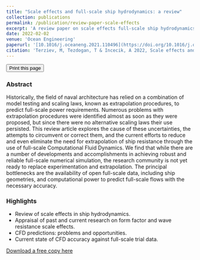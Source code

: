 ```yaml
---
title: "Scale effects and full-scale ship hydrodynamics: a review"
collection: publications
permalink: /publication/review-paper-scale-effects
excerpt: 'A review paper on scale effects full-scale ship hydrodynamics.'
date: 2022-02-02
venue: 'Ocean Engineering'
paperurl: '[10.1016/j.oceaneng.2021.110496](https://doi.org/10.1016/j.oceaneng.2021.110496)'
citation: 'Terziev, M, Tezdogan, T & Incecik, A 2022, Scale effects and full-scale ship hydrodynamics: a review, Ocean Engineering, vol. 245, 110496.'
---
```


<div class="text-right">
<input type="button" value="Print this page" onClick="window.print()">
</div>

### Abstract
Historically, the field of naval architecture has relied on a combination of model testing and scaling laws, known as extrapolation procedures, to predict full-scale power requirements. Numerous problems with extrapolation procedures were identified almost as soon as they were proposed, but since there were no alternative scaling laws their use persisted. This review article explores the cause of these uncertainties, the attempts to circumvent or correct them, and the current efforts to reduce and even eliminate the need for extrapolation of ship resistance through the use of full-scale Computational Fluid Dynamics. We find that while there are a number of developments and accomplishments in achieving robust and reliable full-scale numerical simulation, the research community is not yet ready to replace experimentation and extrapolation. The principal bottlenecks are the availability of open full-scale data, including ship geometries, and computational power to predict full-scale flows with the necessary accuracy. 

### Highlights

- Review of scale effects in ship hydrodynamics.
- Appraisal of past and current research on form factor and wave resistance scale effects.
- CFD predictions: problems and opportunities.
- Current state of CFD accuracy against full-scale trial data.

[Download a free copy here](http://momchil-terziev.github.io/files/Draft_1.pdf)

